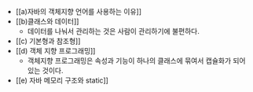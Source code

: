 - [[a)자바의 객체지향 언어를 사용하는 이유]]
- [[b)클래스와 데이터]]
	- 데이터를 나눠서 관리하는 것은 사람이 관리하기에 불편하다.
- [[c) 기본형과 참조형]]
- [[d) 객체 지향 프로그래밍]]
	- 객체지향 프로그래밍은 속성과 기능이 하나의 클래스에 묶여서 캡슐화가 되어있는 것이다.
- [[e) 자바 메모리 구조와 static]]



